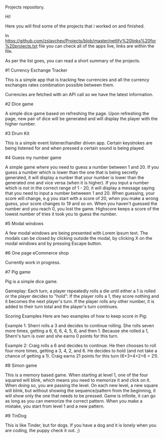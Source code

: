 Projects repository.

Hi!

Here you will find some of the projects that i worked on and finished.

In https://github.com/zslavchev/Projects/blob/master/netlify%20links%20for%20projects.txt file you can check all of the apps live, links are within the file.

As per the list goes, you can read a short summary of the projects.

#1 Currency Exchange Tracker

This is a simple app that is tracking few currencies and all the currency exchanges rates combination possible between them.

Currencies are fetched with an API call so we have the latest information.

#2 Dice game

A simple dice game based on refreshing the page. Upon refreshing the page, new pair of dice will be generated and will display the player with the higher number.

#3 Drum Kit

This is a simple event listener/handler driven app. Certain keystrokes are being listened for and when pressed a certain sound is being played. 

#4 Guess my number game

A simple game where you need to guess a number between 1 and 20. If you guess a number which is lower than the one that is being secretly generated, it will display a nunber that your number is lower than the generated one and vice versa (when it is higher).
If you input a number which is not in the correct range of 1 - 20, it will display a message saying that you need to input a number betweeen 1 and 20. When guessing, your score will change, e.g you start with a score of 20, when you make a wrong guess, your score changes to 19 and so on.
When you haven't guessed the number and you reach 0, you lost the game. Highscore keeps a score of the lowest number of tries it took you to guess the number.

#5 Modal windows

A few modal windows are being presented with Lorem Ipsum text. The modals can be closed by clicking outside the modal, by clicking X on the modal windows and by pressing Escape button.

#6 One page eCommerce shop

Currently work in progress.

#7 Pig game

Pig is a simple dice game.

Gameplay:
Each turn, a player repeatedly rolls a die until either a 1 is rolled or the player decides to "hold": If the player rolls a 1, they score nothing and it becomes the next player's turn. If the player rolls any other number, it is added to their turn total and the player's turn continues.

Scoring Examples
Here are two examples of how to keep score in Pig: 

Example 1: Sherri rolls a 3 and decides to continue rolling. She rolls seven more times, getting a 6, 6, 6, 4, 5, 6, and then 1. Because she rolled a 1, Sherri's turn is over and she earns 0 points for this turn.

Example 2: Craig rolls a 6 and decides to continue. He then chooses to roll four more times, getting a 3, 4, 2, and 6. He decides to hold (and not take a chance of getting a 1). Craig earns 21 points for this turn (6+3+4+2+6 = 21).

#8 Simon game

This is a memory based game. When starting at level 1, one of the four squared will blink, which means you need to memorize it and click on it. When doing so, you are passing the level.
On each new level, a new square will blink, but without showing the sequence/pattern from the beginning, it will show only the one that needs to be pressed. 
Game is infinite, it can go as long as you can memorize the correct pattern.
When you make a mistake, you start from level 1 and a new pattern. 

#9 TinDog

This is like Tinder, but for dogs. If you have a dog and it is lonely when you are coding, the puppy check it out. ;)

